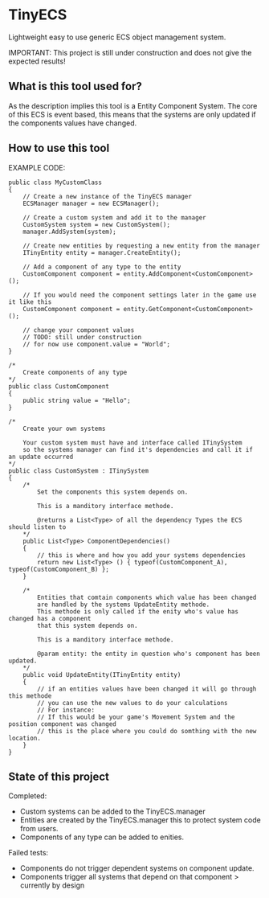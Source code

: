 # TinyECS
Lightweight easy to use generic ECS object management system.

IMPORTANT: This project is still under construction and does not give the expected results!

What is this tool used for?
--
As the description implies this tool is a Entity Component System. 
The core of this ECS is event based, this means that the systems are only updated if the components values have changed.


How to use this tool
--
EXAMPLE CODE:

    public class MyCustomClass
    {
        // Create a new instance of the TinyECS manager
        ECSManager manager = new ECSManager();

        // Create a custom system and add it to the manager
        CustomSystem system = new CustomSystem();
        manager.AddSystem(system);

        // Create new entities by requesting a new entity from the manager
        ITinyEntity entity = manager.CreateEntity();
        
        // Add a component of any type to the entity
        CustomComponent component = entity.AddComponent<CustomComponent>();
       
        // If you would need the component settings later in the game use it like this
        CustomComponent component = entity.GetComponent<CustomComponent>();
        
        // change your component values
        // TODO: still under construction
        // for now use component.value = "World";
    }

    /*
        Create components of any type
    */
    public class CustomComponent
    {
        public string value = "Hello";
    }

    /*
        Create your own systems
        
        Your custom system must have and interface called ITinySystem
        so the systems manager can find it's dependencies and call it if an update occurred
    */
    public class CustomSystem : ITinySystem
    {
        /*
            Set the components this system depends on.

            This is a manditory interface methode.
            
            @returns a List<Type> of all the dependency Types the ECS should listen to
        */
        public List<Type> ComponentDependencies()
        {
            // this is where and how you add your systems dependencies
            return new List<Type> () { typeof(CustomComponent_A), typeof(CustomComponent_B) };
        }

        /* 
            Entities that comtain components which value has been changed 
            are handled by the systems UpdateEntity methode.
            This methode is only called if the enity who's value has changed has a component
            that this system depends on.

            This is a manditory interface methode.

            @param entity: the entity in question who's component has been updated.
        */
        public void UpdateEntity(ITinyEntity entity)
        {
            // if an entities values have been changed it will go through this methode
            // you can use the new values to do your calculations
            // For instance:
            // If this would be your game's Movement System and the position component was changed
            // this is the place where you could do somthing with the new location.
        }
    }

State of this project
--

Completed:
- Custom systems can be added to the TinyECS.manager
- Entities are created by the TinyECS.manager this to protect system code from users.
- Components of any type can be added to enities.

Failed tests:
- Components do not trigger dependent systems on component update.
- Components trigger all systems that depend on that component > currently by design

